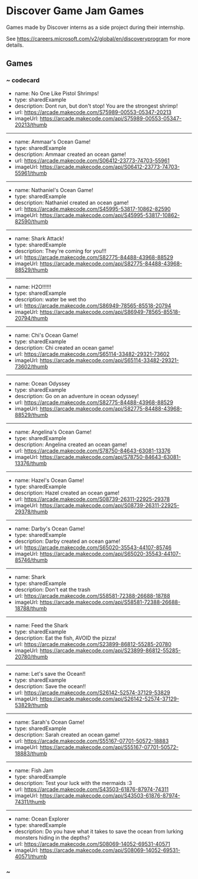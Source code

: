 # Discover Game Jam Games

Games made by Discover interns as a side project during their internship.

See https://careers.microsoft.com/v2/global/en/discoveryprogram for more details.

## Games

### ~ codecard

* name: No One Like Pistol Shrimps!
* type: sharedExample
* description: Dont run, but don't stop! You are the strongest shrimp!
* url: https://arcade.makecode.com/S75989-00553-05347-20213
* imageUrl: https://arcade.makecode.com/api/S75989-00553-05347-20213/thumb

---

* name: Ammaar's Ocean Game!
* type: sharedExample
* description: Ammaar created an ocean game!
* url: https://arcade.makecode.com/S06412-23773-74703-55961
* imageUrl: https://arcade.makecode.com/api/S06412-23773-74703-55961/thumb

---

* name: Nathaniel's Ocean Game!
* type: sharedExample
* description: Nathaniel created an ocean game!
* url: https://arcade.makecode.com/S45995-53817-10862-82590
* imageUrl: https://arcade.makecode.com/api/S45995-53817-10862-82590/thumb

---

* name: Shark Attack!
* type: sharedExample
* description: They're coming for you!!!
* url: https://arcade.makecode.com/S82775-84488-43968-88529
* imageUrl: https://arcade.makecode.com/api/S82775-84488-43968-88529/thumb

---

* name: H2O!!!!!!
* type: sharedExample
* description: water be wet tho
* url: https://arcade.makecode.com/S86949-78565-85518-20794
* imageUrl: https://arcade.makecode.com/api/S86949-78565-85518-20794/thumb

---

* name: Chi's Ocean Game!
* type: sharedExample
* description: Chi created an ocean game!
* url: https://arcade.makecode.com/S65114-33482-29321-73602
* imageUrl: https://arcade.makecode.com/api/S65114-33482-29321-73602/thumb

---

* name: Ocean Odyssey
* type: sharedExample
* description: Go on an adventure in ocean odyssey!
* url: https://arcade.makecode.com/S82775-84488-43968-88529
* imageUrl: https://arcade.makecode.com/api/S82775-84488-43968-88529/thumb

---

* name: Angelina's Ocean Game!
* type: sharedExample
* description: Angelina created an ocean game!
* url: https://arcade.makecode.com/S78750-84643-63081-13376
* imageUrl: https://arcade.makecode.com/api/S78750-84643-63081-13376/thumb

---

* name: Hazel's Ocean Game!
* type: sharedExample
* description: Hazel created an ocean game!
* url: https://arcade.makecode.com/S08739-26311-22925-29378
* imageUrl: https://arcade.makecode.com/api/S08739-26311-22925-29378/thumb

---

* name: Darby's Ocean Game!
* type: sharedExample
* description: Darby created an ocean game!
* url: https://arcade.makecode.com/S65020-35543-44107-85746
* imageUrl: https://arcade.makecode.com/api/S65020-35543-44107-85746/thumb

---

* name: Shark
* type: sharedExample
* description: Don't eat the trash
* url: https://arcade.makecode.com/S58581-72388-26688-18788
* imageUrl: https://arcade.makecode.com/api/S58581-72388-26688-18788/thumb

---

* name: Feed the Shark
* type: sharedExample
* description: Eat the fish, AVOID the pizza!
* url: https://arcade.makecode.com/S23899-86812-55285-20780
* imageUrl: https://arcade.makecode.com/api/S23899-86812-55285-20780/thumb

---

* name: Let's save the Ocean!!
* type: sharedExample
* description: Save the ocean!!
* url: https://arcade.makecode.com/S26142-52574-37129-53829
* imageUrl: https://arcade.makecode.com/api/S26142-52574-37129-53829/thumb

---

* name: Sarah's Ocean Game!
* type: sharedExample
* description: Sarah created an ocean game!
* url: https://arcade.makecode.com/S55167-07701-50572-18883
* imageUrl: https://arcade.makecode.com/api/S55167-07701-50572-18883/thumb

---

* name: Fish Jam
* type: sharedExample
* description: Test your luck with the mermaids :3
* url: https://arcade.makecode.com/S43503-61876-87974-74311
* imageUrl: https://arcade.makecode.com/api/S43503-61876-87974-74311/thumb

---

* name: Ocean Explorer
* type: sharedExample
* description: Do you have what it takes to save the ocean from lurking monsters hiding in the depths?
* url: https://arcade.makecode.com/S08069-14052-69531-40571
* imageUrl: https://arcade.makecode.com/api/S08069-14052-69531-40571/thumb

### ~
